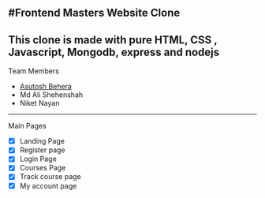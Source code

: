 #Frontend Masters Website Clone
---

This clone is made with pure HTML, CSS , Javascript, Mongodb, express and nodejs
---

Team Members 
- [Asutosh Behera](https://github.com/asutoshb)
- Md Ali Shehenshah
- Niket Nayan
---

Main Pages
- [x] Landing Page 
- [x] Register page
- [x] Login Page
- [x] Courses Page
- [x] Track course page
- [x] My account page     
